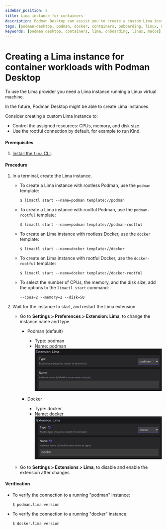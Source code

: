 ```yaml
---
sidebar_position: 2
title: Lima instance for containers
description: Podman Desktop can assist you to create a custom Lima instance on Linux and macOS.
tags: [podman-desktop, podman, docker, containers, onboarding, linux, macOS]
keywords: [podman desktop, containers, lima, onboarding, linux, macos]
---
```


# Creating a Lima instance for container workloads with Podman Desktop

To use the Lima provider you need a Lima instance running a Linux virtual machine.

In the future, Podman Desktop might be able to create Lima instances.

Consider creating a custom Lima instance to:

- Control the assigned resources: CPUs, memory, and disk size.
- Use the rootful connection by default, for example to run Kind.

#### Prerequisites

1. [Install the `lima` CLI](/docs/lima/installing).

#### Procedure

1. In a terminal, create the Lima instance.

   - To create a Lima instance with rootless Podman, use the `podman` template:

     ```shell-session
     $ limactl start --name=podman template://podman
     ```

   - To create a Lima instance with rootful Podman, use the `podman-rootful` template:

     ```shell-session
     $ limactl start --name=podman template://podman-rootful
     ```

   - To create an Lima instance with rootless Docker, use the `docker` template:

     ```shell-session
     $ limactl start --name=docker template://docker
     ```

   - To create an Lima instance with rootful Docker, use the `docker-rootful` template:

     ```shell-session
     $ limactl start --name=docker template://docker-rootful
     ```

   - To select the number of CPUs, the memory, and the disk size, add the options to the `limactl start` command:

     ```shell-session
     --cpus=2 --memory=2 --disk=50
     ```

2. Wait for the instance to start, and restart the Lima extension.

   - Go to **<icon icon="fa-solid fa-cog" size="lg" /> Settings > Preferences > Extension: Lima**, to change the instance name and type.

     - Podman (default)

       - Type: podman
       - Name: podman
         ![Lima preferences Podman](img/lima-preferences-podman.png)

     - Docker

       - Type: docker
       - Name: docker
         ![Lima preferences Docker](img/lima-preferences-docker.png)

   - Go to **<icon icon="fa-solid fa-cog" size="lg" /> Settings > Extensions > Lima**, to disable and enable the extension after changes.

#### Verification

- To verify the connection to a running "podman" instance:

  ```shell-session
  $ podman.lima version
  ```

- To verify the connection to a running "docker" instance:

  ```shell-session
  $ docker.lima version
  ```
